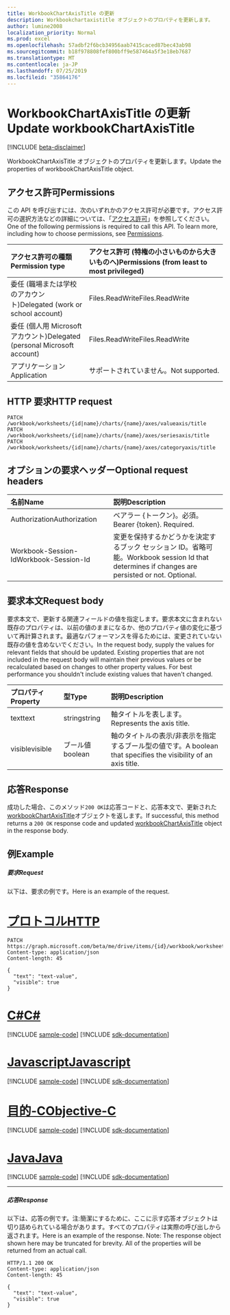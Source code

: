 ```yaml
---
title: WorkbookChartAxisTitle の更新
description: Workbookchartaxistitle オブジェクトのプロパティを更新します。
author: lumine2008
localization_priority: Normal
ms.prod: excel
ms.openlocfilehash: 57adbf2f6bcb34956aab7415caced87bec43ab98
ms.sourcegitcommit: b18f978808fef800bff9e587464a5f3e18eb7687
ms.translationtype: MT
ms.contentlocale: ja-JP
ms.lasthandoff: 07/25/2019
ms.locfileid: "35864176"
---
```

# <a name="update-workbookchartaxistitle"></a><span data-ttu-id="fb112-103">WorkbookChartAxisTitle の更新</span><span class="sxs-lookup"><span data-stu-id="fb112-103">Update workbookChartAxisTitle</span></span>

[!INCLUDE [beta-disclaimer](../../includes/beta-disclaimer.md)]

<span data-ttu-id="fb112-104">WorkbookChartAxisTitle オブジェクトのプロパティを更新します。</span><span class="sxs-lookup"><span data-stu-id="fb112-104">Update the properties of workbookChartAxisTitle object.</span></span>
## <a name="permissions"></a><span data-ttu-id="fb112-105">アクセス許可</span><span class="sxs-lookup"><span data-stu-id="fb112-105">Permissions</span></span>
<span data-ttu-id="fb112-p101">この API を呼び出すには、次のいずれかのアクセス許可が必要です。アクセス許可の選択方法などの詳細については、「[アクセス許可](/graph/permissions-reference)」を参照してください。</span><span class="sxs-lookup"><span data-stu-id="fb112-p101">One of the following permissions is required to call this API. To learn more, including how to choose permissions, see [Permissions](/graph/permissions-reference).</span></span>

|<span data-ttu-id="fb112-108">アクセス許可の種類</span><span class="sxs-lookup"><span data-stu-id="fb112-108">Permission type</span></span>      | <span data-ttu-id="fb112-109">アクセス許可 (特権の小さいものから大きいものへ)</span><span class="sxs-lookup"><span data-stu-id="fb112-109">Permissions (from least to most privileged)</span></span>              |
|:--------------------|:---------------------------------------------------------|
|<span data-ttu-id="fb112-110">委任 (職場または学校のアカウント)</span><span class="sxs-lookup"><span data-stu-id="fb112-110">Delegated (work or school account)</span></span> | <span data-ttu-id="fb112-111">Files.ReadWrite</span><span class="sxs-lookup"><span data-stu-id="fb112-111">Files.ReadWrite</span></span>    |
|<span data-ttu-id="fb112-112">委任 (個人用 Microsoft アカウント)</span><span class="sxs-lookup"><span data-stu-id="fb112-112">Delegated (personal Microsoft account)</span></span> | <span data-ttu-id="fb112-113">Files.ReadWrite</span><span class="sxs-lookup"><span data-stu-id="fb112-113">Files.ReadWrite</span></span>    |
|<span data-ttu-id="fb112-114">アプリケーション</span><span class="sxs-lookup"><span data-stu-id="fb112-114">Application</span></span> | <span data-ttu-id="fb112-115">サポートされていません。</span><span class="sxs-lookup"><span data-stu-id="fb112-115">Not supported.</span></span> |

## <a name="http-request"></a><span data-ttu-id="fb112-116">HTTP 要求</span><span class="sxs-lookup"><span data-stu-id="fb112-116">HTTP request</span></span>
<!-- { "blockType": "ignored" } -->
```http
PATCH /workbook/worksheets/{id|name}/charts/{name}/axes/valueaxis/title
PATCH /workbook/worksheets/{id|name}/charts/{name}/axes/seriesaxis/title
PATCH /workbook/worksheets/{id|name}/charts/{name}/axes/categoryaxis/title
```
## <a name="optional-request-headers"></a><span data-ttu-id="fb112-117">オプションの要求ヘッダー</span><span class="sxs-lookup"><span data-stu-id="fb112-117">Optional request headers</span></span>
| <span data-ttu-id="fb112-118">名前</span><span class="sxs-lookup"><span data-stu-id="fb112-118">Name</span></span>       | <span data-ttu-id="fb112-119">説明</span><span class="sxs-lookup"><span data-stu-id="fb112-119">Description</span></span>|
|:-----------|:-----------|
| <span data-ttu-id="fb112-120">Authorization</span><span class="sxs-lookup"><span data-stu-id="fb112-120">Authorization</span></span>  | <span data-ttu-id="fb112-p102">ベアラー {トークン}。必須。</span><span class="sxs-lookup"><span data-stu-id="fb112-p102">Bearer {token}. Required.</span></span> |
| <span data-ttu-id="fb112-123">Workbook-Session-Id</span><span class="sxs-lookup"><span data-stu-id="fb112-123">Workbook-Session-Id</span></span>  | <span data-ttu-id="fb112-p103">変更を保持するかどうかを決定するブック セッション ID。省略可能。</span><span class="sxs-lookup"><span data-stu-id="fb112-p103">Workbook session Id that determines if changes are persisted or not. Optional.</span></span>|

## <a name="request-body"></a><span data-ttu-id="fb112-126">要求本文</span><span class="sxs-lookup"><span data-stu-id="fb112-126">Request body</span></span>
<span data-ttu-id="fb112-p104">要求本文で、更新する関連フィールドの値を指定します。要求本文に含まれない既存のプロパティは、以前の値のままになるか、他のプロパティ値の変化に基づいて再計算されます。最適なパフォーマンスを得るためには、変更されていない既存の値を含めないでください。</span><span class="sxs-lookup"><span data-stu-id="fb112-p104">In the request body, supply the values for relevant fields that should be updated. Existing properties that are not included in the request body will maintain their previous values or be recalculated based on changes to other property values. For best performance you shouldn't include existing values that haven't changed.</span></span>

| <span data-ttu-id="fb112-130">プロパティ</span><span class="sxs-lookup"><span data-stu-id="fb112-130">Property</span></span>     | <span data-ttu-id="fb112-131">型</span><span class="sxs-lookup"><span data-stu-id="fb112-131">Type</span></span>   |<span data-ttu-id="fb112-132">説明</span><span class="sxs-lookup"><span data-stu-id="fb112-132">Description</span></span>|
|:---------------|:--------|:----------|
|<span data-ttu-id="fb112-133">text</span><span class="sxs-lookup"><span data-stu-id="fb112-133">text</span></span>|<span data-ttu-id="fb112-134">string</span><span class="sxs-lookup"><span data-stu-id="fb112-134">string</span></span>|<span data-ttu-id="fb112-135">軸タイトルを表します。</span><span class="sxs-lookup"><span data-stu-id="fb112-135">Represents the axis title.</span></span>|
|<span data-ttu-id="fb112-136">visible</span><span class="sxs-lookup"><span data-stu-id="fb112-136">visible</span></span>|<span data-ttu-id="fb112-137">ブール値</span><span class="sxs-lookup"><span data-stu-id="fb112-137">boolean</span></span>|<span data-ttu-id="fb112-138">軸のタイトルの表示/非表示を指定するブール型の値です。</span><span class="sxs-lookup"><span data-stu-id="fb112-138">A boolean that specifies the visibility of an axis title.</span></span>|

## <a name="response"></a><span data-ttu-id="fb112-139">応答</span><span class="sxs-lookup"><span data-stu-id="fb112-139">Response</span></span>

<span data-ttu-id="fb112-140">成功した場合、このメソッド`200 OK`は応答コードと、応答本文で、更新された[workbookChartAxisTitle](../resources/workbookchartaxistitle.md)オブジェクトを返します。</span><span class="sxs-lookup"><span data-stu-id="fb112-140">If successful, this method returns a `200 OK` response code and updated [workbookChartAxisTitle](../resources/workbookchartaxistitle.md) object in the response body.</span></span>
## <a name="example"></a><span data-ttu-id="fb112-141">例</span><span class="sxs-lookup"><span data-stu-id="fb112-141">Example</span></span>
##### <a name="request"></a><span data-ttu-id="fb112-142">要求</span><span class="sxs-lookup"><span data-stu-id="fb112-142">Request</span></span>
<span data-ttu-id="fb112-143">以下は、要求の例です。</span><span class="sxs-lookup"><span data-stu-id="fb112-143">Here is an example of the request.</span></span>

# <a name="httptabhttp"></a>[<span data-ttu-id="fb112-144">プロトコル</span><span class="sxs-lookup"><span data-stu-id="fb112-144">HTTP</span></span>](#tab/http)
<!-- {
  "blockType": "request",
  "name": "update_chartaxistitle"
}-->
```http
PATCH https://graph.microsoft.com/beta/me/drive/items/{id}/workbook/worksheets/{id|name}/charts/{name}/axes/valueaxis/title
Content-type: application/json
Content-length: 45

{
  "text": "text-value",
  "visible": true
}
```
# <a name="ctabcsharp"></a>[<span data-ttu-id="fb112-145">C#</span><span class="sxs-lookup"><span data-stu-id="fb112-145">C#</span></span>](#tab/csharp)
[!INCLUDE [sample-code](../includes/snippets/csharp/update-chartaxistitle-csharp-snippets.md)]
[!INCLUDE [sdk-documentation](../includes/snippets/snippets-sdk-documentation-link.md)]

# <a name="javascripttabjavascript"></a>[<span data-ttu-id="fb112-146">Javascript</span><span class="sxs-lookup"><span data-stu-id="fb112-146">Javascript</span></span>](#tab/javascript)
[!INCLUDE [sample-code](../includes/snippets/javascript/update-chartaxistitle-javascript-snippets.md)]
[!INCLUDE [sdk-documentation](../includes/snippets/snippets-sdk-documentation-link.md)]

# <a name="objective-ctabobjc"></a>[<span data-ttu-id="fb112-147">目的-C</span><span class="sxs-lookup"><span data-stu-id="fb112-147">Objective-C</span></span>](#tab/objc)
[!INCLUDE [sample-code](../includes/snippets/objc/update-chartaxistitle-objc-snippets.md)]
[!INCLUDE [sdk-documentation](../includes/snippets/snippets-sdk-documentation-link.md)]

# <a name="javatabjava"></a>[<span data-ttu-id="fb112-148">Java</span><span class="sxs-lookup"><span data-stu-id="fb112-148">Java</span></span>](#tab/java)
[!INCLUDE [sample-code](../includes/snippets/java/update-chartaxistitle-java-snippets.md)]
[!INCLUDE [sdk-documentation](../includes/snippets/snippets-sdk-documentation-link.md)]

---

##### <a name="response"></a><span data-ttu-id="fb112-149">応答</span><span class="sxs-lookup"><span data-stu-id="fb112-149">Response</span></span>
<span data-ttu-id="fb112-p105">以下は、応答の例です。注:簡潔にするために、ここに示す応答オブジェクトは切り詰められている場合があります。すべてのプロパティは実際の呼び出しから返されます。</span><span class="sxs-lookup"><span data-stu-id="fb112-p105">Here is an example of the response. Note: The response object shown here may be truncated for brevity. All of the properties will be returned from an actual call.</span></span>
<!-- {
  "blockType": "response",
  "truncated": true,
  "@odata.type": "microsoft.graph.workbookChartAxisTitle"
} -->
```http
HTTP/1.1 200 OK
Content-type: application/json
Content-length: 45

{
  "text": "text-value",
  "visible": true
}
```

<!-- uuid: 8fcb5dbc-d5aa-4681-8e31-b001d5168d79
2015-10-25 14:57:30 UTC -->
<!--
{
  "type": "#page.annotation",
  "description": "Update chartaxistitle",
  "keywords": "",
  "section": "documentation",
  "tocPath": "",
  "suppressions": [
  ]
}
-->
